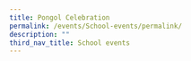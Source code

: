 ```yaml
---
title: Pongol Celebration
permalink: /events/School-events/permalink/
description: ""
third_nav_title: School events
---
```

